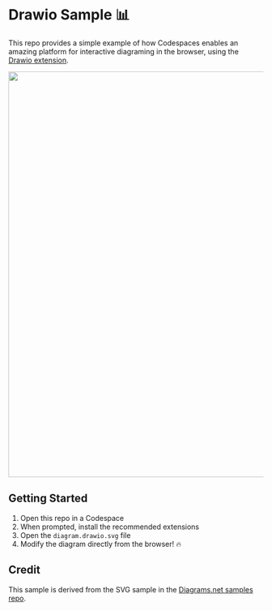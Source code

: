 # Drawio Sample 📊

This repo provides a simple example of how Codespaces enables an amazing platform for interactive diagraming in the browser, using the [Drawio extension]().

<img width="800px" src="https://user-images.githubusercontent.com/116461/126818817-18e9aa1d-3371-4baa-9561-7aba3da59e7f.png" />

## Getting Started

1. Open this repo in a Codespace
1. When prompted, install the recommended extensions
1. Open the `diagram.drawio.svg` file
1. Modify the diagram directly from the browser! 🔥

## Credit

This sample is derived from the SVG sample in the [Diagrams.net samples repo](https://github.com/jgraph/drawio-diagrams).